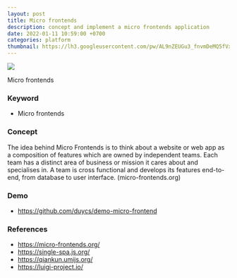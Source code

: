```yaml
---
layout: post
title: Micro frontends
description: concept and implement a micro frontends application
date: 2022-01-11 10:59:00 +0700
categories: platform
thumbnail: https://lh3.googleusercontent.com/pw/AL9nZEUGu3_fnvmDeMQ5fVxRUxS_vKOzKJuCeWhFDEVXWX8vsy_hKyEzHrnJgYwl9Nmw0ChKE0S2rcs4Kh3gHUKtYzIgE6eTjBOTOz33OovTDJf6DDgJ_0gjDwLTJuJ-6wGwdMU153imSmafR11tKRXPzp-vOw=w1692-h969-no
---
```


![](https://lh3.googleusercontent.com/pw/AL9nZEUGu3_fnvmDeMQ5fVxRUxS_vKOzKJuCeWhFDEVXWX8vsy_hKyEzHrnJgYwl9Nmw0ChKE0S2rcs4Kh3gHUKtYzIgE6eTjBOTOz33OovTDJf6DDgJ_0gjDwLTJuJ-6wGwdMU153imSmafR11tKRXPzp-vOw=w1692-h969-no)

Micro frontends

### Keyword
- Micro frontends

### Concept
The idea behind Micro Frontends is to think about a website or web app as a composition of features which are owned by independent teams. Each team has a distinct area of business or mission it cares about and specialises in. A team is cross functional and develops its features end-to-end, from database to user interface. (micro-frontends.org)

### Demo
- https://github.com/duycs/demo-micro-frontend

### References
- https://micro-frontends.org/
- https://single-spa.js.org/
- https://qiankun.umijs.org/
- https://luigi-project.io/
